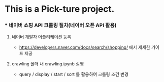 This is a Pick-ture project.
=============

### * 네이버 쇼핑 API 크롤링 절차(네이버 오픈 API 활용)
1. 네이버 개발자 어플리케이션 등록
    * https://developers.naver.com/docs/search/shopping/ 에서 제세한 가이드 제공

2. crawling 폴더 내 crawling.ipynb 실행
    * query / display / start / sort 를 활용하여 크롤링 조건 변경
